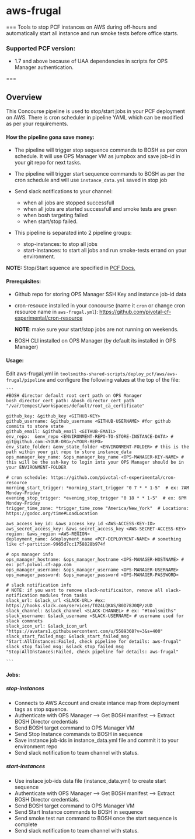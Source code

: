 # aws-frugal
===
Tools to stop PCF instances on AWS during off-hours and automatically start all instance and run smoke tests before office starts.

### Supported PCF version:
* 1.7 and above because of UAA dependencies in scripts for OPS Manager authentication.

===
## Overview

This Concourse pipeline is used to stop/start jobs in your PCF deployment on AWS. There is cron scheduler in pipeline YAML which can be modified as per your requirements.

#### How the pipeline gona save money:

* The pipeline will trigger stop sequence commands to BOSH as per cron schedule. It will use OPS Manager VM as jumpbox and save job-id in your git repo for next tasks.
* The pipeline will trigger start sequence commands to BOSH as per the cron schedule and will use `instance_data.yml` saved in stop job
* Send slack notifications to your channel:
	* when all jobs are stopped successfull
	* when all jobs are started successfull and smoke tests are green
	* when bosh targeting failed
	* when start/stop failed.
	

* This pipeline is separated into 2 pipeline groups:

	* stop-instances: to stop all jobs
	* start-instances: to start all jobs and run smoke-tests errand on your environment.

**NOTE:** Stop/Start squence are specified in [PCF Docs.](https://docs.pivotal.io/pivotalcf/1-7/customizing/start-stop-vms.html)

#### Prerequisites:

* Github repo for storing OPS Manager SSH Key and instance job-id data
* cron-resouce installed in your concourse (name it `cron` or change cron resource name in `aws-frugal.yml`): https://github.com/pivotal-cf-experimental/cron-resource

	**NOTE**: make sure your start/stop jobs are not running on weekends.

* BOSH CLI installed on OPS Manager (by default its installed in OPS Manager)


#### Usage:

Edit aws-frugal.yml in `toolsmiths-shared-scripts/deploy_pcf/aws/aws-frugal/pipeline` and configure the following values at the top of the file:
 
 	```
	#BOSH director default root cert path on OPS Manager
	bosh_director_cert_path: &bosh_director_cert_path "/var/tempest/workspaces/default/root_ca_certificate"

	github_key: &github_key <GITHUB-KEY>
	github_username: &github_username <GITHUB-USERNAME> #for github commits to store state
	github_email: &github_email <GITHUB-EMAIL>
	env_repo:  &env_repo <ENVIRONMENT-REPO-TO-STORE-INSTANCE-DATA> # git@github.com:<YOUR-ORG>/<YOUR-REPO>
	env_state_folder: &env_state_folder <ENVIRONMENT-FOLDER> # this is the path within your git repo to store instance_data
	ops_manager_key_name: &ops_manager_key_name <OPS-MANAGER-KEY-NAME> # this will be the ssh-key to login into your OPS Manager should be in your ENVIRONMENT-FOLDER

	# cron schedule: https://github.com/pivotal-cf-experimental/cron-resource
	morning_start_trigger: *morning_start_trigger "0 7 * * 1-5"  # ex: 7AM Monday-Friday
	evening_stop_trigger: *evening_stop_trigger "0 18 * * 1-5"  # ex: 6PM Monday-Friday
	trigger_time_zone: *trigger_time_zone "America/New_York"  # Locations: https://godoc.org/time#LoadLocation

	aws_access_key_id: &aws_access_key_id <AWS-ACCESS-KEY-ID>
	aws_secret_access_key: &aws_secret_access_key <AWS-SECRET-ACCESS-KEY>
	region: &aws_region <AWS-REGION>
	deployment_name: &deployment_name <PCF-DEPLOYMENT-NAME> # something like cf-partition-9965d7cc1758828b974f

	# ops manager info
	ops_manager_hostname: &ops_manager_hostname <OPS-MANAGER-HOSTNAME> # ex: pcf.polwol.cf-app.com
	ops_manager_username: &ops_manager_username <OPS-MANAGER-USERNAME>
	ops_manager_password: &ops_manager_password <OPS-MANAGER-PASSWORD>

	# slack notification info
	# NOTE: if you want to remove slack-notificaiton, remove all slack-notification modules from tasks
	slack_url: &slack_url <SLACK-URL> #ex:  https://hooks.slack.com/services/T024LQKAS/B0D78J0QP/zUD
	slack_channel: &slack_channel <SLACK-CHANNEL> # ex: "#toolsmiths"
	slack_username: &slack_username <SLACK-USERNAME> # username used for slack commnets
	slack_icon_url: &slack_icon_url "https://avatars1.githubusercontent.com/u/5589368?v=3&s=400"
	slack_start_failed_msg: &slack_start_failed_msg "Start:AllInstances:Failed, check pipeline for details: aws-frugal"
	slack_stop_failed_msg: &slack_stop_failed_msg "Stop:AllInstances:Failed, check pipeline for details: aws-frugal"

 	```	

#### Jobs:

##### stop-instances
* Connects to AWS Account and create intance map from deployment tags as stop squence.
* Authenticate with OPS Manager --> Get BOSH manifest --> Extract BOSH Director credentials
* Send BOSH target command to OPS Manager VM
* Send Stop Instance commands to BOSH in sequence
* Save instance job-ids in instance_data.yml file and commit it to your environment repo
* Send slack notification to team channel with status.


##### start-instances
* Use instace job-ids data file (instance_data.yml) to create start sequence
* Authenticate with OPS Manager --> Get BOSH manifest --> Extract BOSH Director credentials.
* Send BOSH target command to OPS Manager VM
* Send Start Instance commands to BOSH in sequence
* Send smoke test run command to BOSH once the start sequence is complete
* Send slack notification to team channel with status.
